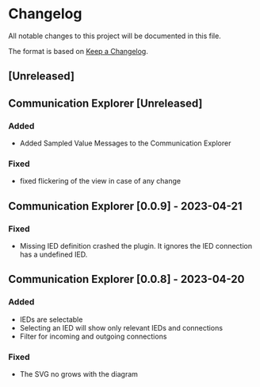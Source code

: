 # Changelog

All notable changes to this project will be documented in this file.

The format is based on [Keep a Changelog](https://keepachangelog.com/en/1.0.0/).

## [Unreleased]

## Communication Explorer [Unreleased] 

### Added

- Added Sampled Value Messages to the Communication Explorer

### Fixed

- fixed flickering of the view in case of any change

## Communication Explorer [0.0.9] - 2023-04-21

### Fixed

- Missing IED definition crashed the plugin.
  It ignores the IED connection has a undefined IED.

## Communication Explorer [0.0.8] - 2023-04-20

### Added

- IEDs are selectable
- Selecting an IED will show only relevant IEDs and connections
- Filter for incoming and outgoing connections


### Fixed

- The SVG no grows with the diagram